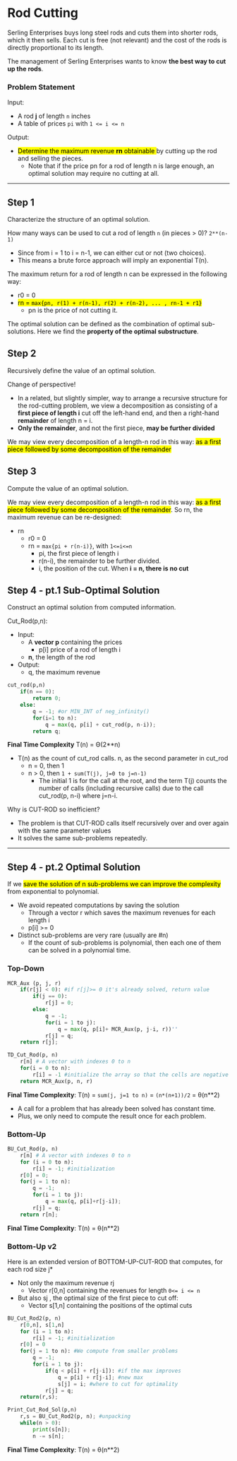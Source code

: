 # Rod Cutting

Serling Enterprises buys long steel rods and cuts them
into shorter rods, which it then sells. Each cut is free (not relevant) and the cost of the rods is directly proportional 
to its length. 

The management of Serling Enterprises wants to know **the best way to cut up the rods**.


### Problem Statement

Input: 
* A rod **j** of length `n` inches 
* A table of prices `pi` with `1 <= i <= n`

Output:
* <mark>Determine the maximum revenue **rn** obtainable </mark>by cutting up the rod and selling the pieces. 
  * Note that if the price pn for a rod of length n is large enough, 
  an optimal solution may require no cutting at all.
  
---
## Step 1
Characterize the structure of an optimal solution.

How many ways can be used to cut a rod of length `n` (in pieces > 0)? `2**(n-1)`
* Since from i = 1 to i = n-1, we can either cut or not (two choices). 
* This means a brute force approach will imply an exponential T(n).

The maximum return for a rod of length n can be expressed in the following way:
* r0 = 0
* <mark>rn = `max{pn, r(1) + r(n-1), r(2) + r(n-2), ... , rn-1 + r1}` </mark>
  * pn is the price of not cutting it.

The optimal solution can be defined as the combination of optimal sub-solutions. Here we find the **property of the optimal substructure**.


## Step 2
Recursively define the value of an optimal solution.

Change of perspective!
* In a related, but slightly simpler, way to arrange a recursive structure for the 
rod-cutting problem, we view a decomposition as consisting of a **first piece of length i**
cut off the left-hand end, and then a right-hand **remainder** of length n = i.
* **Only the remainder**, and not the first piece, **may be further divided**

We may view every decomposition of a length-n rod in this way: <mark>as a first piece followed by some
decomposition of the remainder</mark>

## Step 3
Compute the value of an optimal solution.

We may view every decomposition of a length-n rod in this way: <mark>as a first piece followed by some
decomposition of the remainder</mark>. So rn, the maximum revenue can be re-designed:
* rn
  * r0 = 0
  * rn = `max{pi + r(n-i)}`, with `1<=i<=n`
    * pi, the first piece of length i
    * r(n-i), the remainder to be further divided.
    * i, the position of the cut. When **i = n, there is no cut**

## Step 4 - pt.1 Sub-Optimal Solution
Construct an optimal solution from computed information.

Cut_Rod(p,n):
* Input: 
  * A **vector p** containing the prices
    * p[i] price of a rod of length i
  * **n**, the length of the rod
* Output: 
  * q, the maximum revenue

```python
cut_rod(p,n)
    if(n == 0):
        return 0;
    else:
        q = -1; #or MIN_INT of neg_infinity()
        for(i=1 to n):
            q = max(q, p[i] + cut_rod(p, n-i));  
        return q;
```
**Final Time Complexity** T(n) = Θ(2**n)
* T(n) as the count of cut_rod calls. n, as the second parameter in cut_rod
  * n = 0, then 1
  * n > 0, then `1 + sum(T(j), j=0 to j=n-1)`
    * The initial 1 is for the call at the root, and the term T(j) counts the number of calls
    (including recursive calls) due to the call cut_rod(p, n-i) where j=n-i.

Why is CUT-ROD so inefficient? 
* The problem is that CUT-ROD calls itself recursively over and over again with the same parameter values
* It solves the same sub-problems repeatedly.

---

## Step 4 - pt.2 Optimal Solution

If we <mark>save the solution of n sub-problems we can improve the complexity</mark> from exponential to polynomial.
* We avoid repeated computations by saving the solution
  * Through a vector r which saves the maximum revenues for each length i
  * p[i] >= 0 
* Distinct sub-problems are very rare (usually are #n)
  * If the count of sub-problems is polynomial, then each one of them can be solved in a polynomial time.

### Top-Down

```python
MCR_Aux (p, j, r)
    if(r[j] < 0): #if r[j]>= 0 it's already solved, return value
        if(j == 0):
            r[j] = 0;
        else:
            q = -1;
            for(i = 1 to j):
                q = max(q, p[i]+ MCR_Aux(p, j-i, r))''
            r[j] = q; 
    return r[j];
```
```python
TD_Cut_Rod(p, n)
    r[n] # A vector with indexes 0 to n
    for(i = 0 to n):
        r[i] = -1 #initialize the array so that the cells are negative
    return MCR_Aux(p, n, r)
```
**Final Time Complexity**: T(n) = `sum(j, j=1 to n)` = `(n*(n+1))/2` = θ(n**2)
* A call for a problem that has already been solved has constant time.
* Plus, we only need to compute the result once for each problem.

### Bottom-Up

```python
BU_Cut_Rod(p, n)
    r[n] # A vector with indexes 0 to n
    for (i = 0 to n):
        r[i] = -1; #initialization
    r[0] = 0;
    for(j = 1 to n):
        q = -1;
        for(i = 1 to j):
            q = max(q, p[i]+r[j-i]);
        r[j] = q;
    return r[n];
```
**Final Time Complexity**: T(n) = θ(n**2)

### Bottom-Up v2
Here is an extended version of BOTTOM-UP-CUT-ROD that computes, for each
rod size j*
* Not only the maximum revenue rj
  * Vector r[0,n] containing the revenues for length `0<= i <= n`
* But also sj , the optimal size of the first piece to cut off:
  * Vector s[1,n] containing the positions of the optimal cuts 

```python
BU_Cut_Rod2(p, n)
    r[0,n], s[1,n]
    for (i = 1 to n):
        r[i] = -1; #initialization
    r[0] = 0
    for(j = 1 to n): #We compute from smaller problems
        q = -1;
        for(i = 1 to j):       
            if(q < p[i] + r[j-i]): #if the max improves
                q = p[i] + r[j-i]; #new max
                s[j] = i; #where to cut for optimality
            r[j] = q;
    return(r,s);
```

```python
Print_Cut_Rod_Sol(p,n)
    r,s = BU_Cut_Rod2(p, n); #unpacking
    while(n > 0):
        print(s[n]);
        n -= s[n];
```
**Final Time Complexity**: T(n) = θ(n**2)
